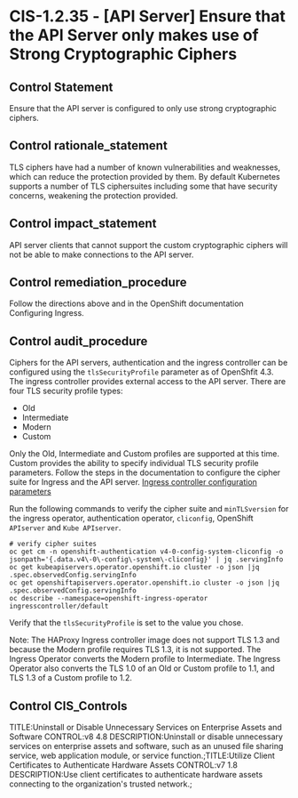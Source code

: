 # CIS-1.2.35 - \[API Server\] Ensure that the API Server only makes use of Strong Cryptographic Ciphers

## Control Statement

Ensure that the API server is configured to only use strong cryptographic ciphers.

## Control rationale_statement

TLS ciphers have had a number of known vulnerabilities and weaknesses, which can reduce the protection provided by them. By default Kubernetes supports a number of TLS ciphersuites including some that have security concerns, weakening the protection provided.

## Control impact_statement

API server clients that cannot support the custom cryptographic ciphers will not be able to make connections to the API server.

## Control remediation_procedure

Follow the directions above and in the OpenShift documentation Configuring Ingress.

## Control audit_procedure

Ciphers for the API servers, authentication and the ingress controller can be configured using the `tlsSecurityProfile` parameter as of OpenShfit 4.3. The ingress controller provides external access to the API server. There are four TLS security profile types:

- Old
- Intermediate
- Modern
- Custom

Only the Old, Intermediate and Custom profiles are supported at this time. Custom provides the ability to specify individual TLS security profile parameters. Follow the steps in the documentation to configure the cipher suite for Ingress and the API server. [Ingress controller configuration parameters](https://docs.openshift.com/container-platform/4.5/networking/ingress-operator.html#nw-ingress-controller-configuration-parameters_configuring-ingress)

Run the following commands to verify the cipher suite and `minTLSversion` for the ingress operator, authentication operator, `cliconfig`, OpenShift `APIserver` and `Kube APIserver`.

```
# verify cipher suites
oc get cm -n openshift-authentication v4-0-config-system-cliconfig -o jsonpath='{.data.v4\-0\-config\-system\-cliconfig}' | jq .servingInfo
oc get kubeapiservers.operator.openshift.io cluster -o json |jq .spec.observedConfig.servingInfo
oc get openshiftapiservers.operator.openshift.io cluster -o json |jq .spec.observedConfig.servingInfo
oc describe --namespace=openshift-ingress-operator ingresscontroller/default
```

Verify that the `tlsSecurityProfile` is set to the value you chose. 

Note: The HAProxy Ingress controller image does not support TLS 1.3 and because the Modern profile requires TLS 1.3, it is not supported. The Ingress Operator converts the Modern profile to Intermediate. The Ingress Operator also converts the TLS 1.0 of an Old or Custom profile to 1.1, and TLS 1.3 of a Custom profile to 1.2.

## Control CIS_Controls

TITLE:Uninstall or Disable Unnecessary Services on Enterprise Assets and Software CONTROL:v8 4.8 DESCRIPTION:Uninstall or disable unnecessary services on enterprise assets and software, such as an unused file sharing service, web application module, or service function.;TITLE:Utilize Client Certificates to Authenticate Hardware Assets CONTROL:v7 1.8 DESCRIPTION:Use client certificates to authenticate hardware assets connecting to the organization's trusted network.;
